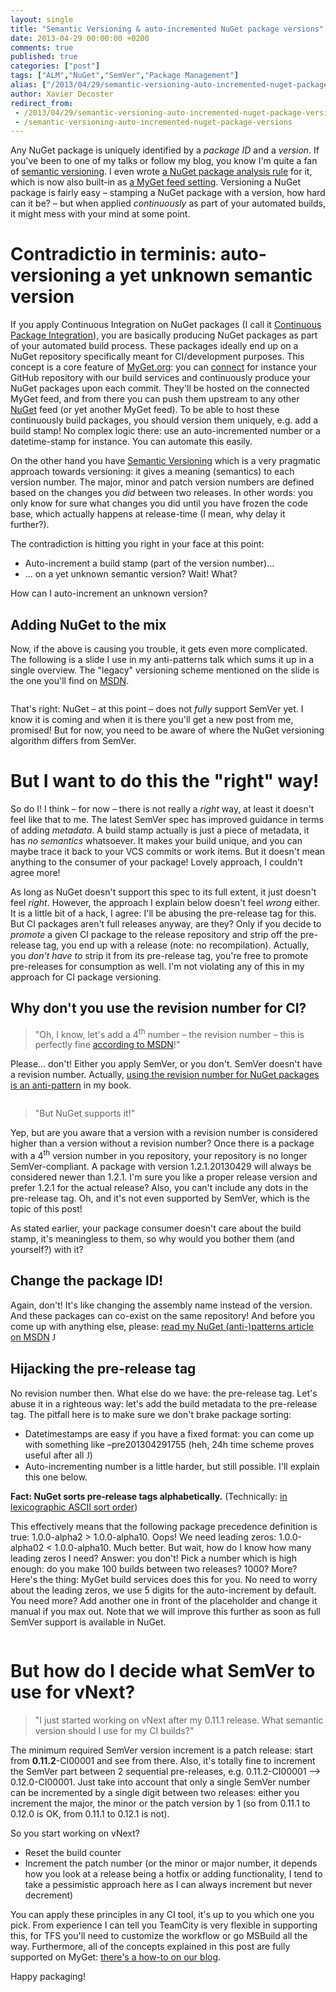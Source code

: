 ```yaml
---
layout: single
title: "Semantic Versioning & auto-incremented NuGet package versions"
date: 2013-04-29 00:00:00 +0200
comments: true
published: true
categories: ["post"]
tags: ["ALM","NuGet","SemVer","Package Management"]
alias: ["/2013/04/29/semantic-versioning-auto-incremented-nuget-package-versions/"]
author: Xavier Decoster
redirect_from:
 - /2013/04/29/semantic-versioning-auto-incremented-nuget-package-versions/.html
 - /semantic-versioning-auto-incremented-nuget-package-versions
---
```

<p><p>Any NuGet package is uniquely identified by a <em>package ID</em> and a <em>version</em>. If you've been to one of my talks or follow my blog, you know I'm quite a fan of <a href="http://semver.org">semantic versioning</a>. I even wrote <a href="/nuget-package-analysis-encouraging-semantic-versioning">a NuGet package analysis rule</a> for it, which is now also built-in as <a href="http://blog.myget.org/post/2013/03/16/Require-semantic-versioning-for-packages-pushed-to-your-feed.aspx">a MyGet feed setting</a>. Versioning a NuGet package is fairly easy – stamping a NuGet package with a version, how hard can it be? – but when applied <em>continuously</em> as part of your automated builds, it might mess with your mind at some point.
</p><h1>Contradictio in terminis: auto-versioning a yet unknown semantic version
</h1><p>If you apply Continuous Integration on NuGet packages (I call it <a href="/post/2011/07/18/continuous-package-integration-nuget-vs-source-control">Continuous Package Integration</a>), you are basically producing NuGet packages as part of your automated build process. These packages ideally end up on a NuGet repository specifically meant for CI/development purposes. This concept is a core feature of <a href="http://www.myget.org/">MyGet.org</a>: you can <a href="http://blog.myget.org/post/2013/03/22/Whats-new-in-Build-Services.aspx">connect</a> for instance your GitHub repository with our build services and continuously produce your NuGet packages upon each commit. They'll be hosted on the connected MyGet feed, and from there you can push them upstream to any other <a href="http://www.nuget.org">NuGet</a> feed (or yet another MyGet feed). To be able to host these continuously build packages, you should version them uniquely, e.g. add a build stamp! No complex logic there: use an auto-incremented number or a datetime-stamp for instance. You can automate this easily.
</p><p>On the other hand you have <a href="http://semver.org">Semantic Versioning</a> which is a very pragmatic approach towards versioning: it gives a meaning (semantics) to each version number. The major, minor and patch version numbers are defined based on the changes you <em>did</em> between two releases. In other words: you only know for sure what changes you did until you have frozen the code base, which actually happens at release-time (I mean, why delay it further?).
</p><p>The contradiction is hitting you right in your face at this point:
</p><ul><li>Auto-increment a build stamp (part of the version number)…
</li><li>… on a yet unknown semantic version? Wait! What?
</li></ul><p>How can I auto-increment an unknown version?
</p><h2>Adding NuGet to the mix
</h2><p>Now, if the above is causing you trouble, it gets even more complicated. The following is a slide I use in my anti-patterns talk which sums it up in a single overview. The "legacy" versioning scheme mentioned on the slide is the one you'll find on <a href="http://msdn.microsoft.com/en-us/library/51ket42z(v=vs.110).aspx">MSDN</a>.
</p><p><img src="/images/2013-04-30/nuget_semver_comparison.png" alt="" style="max-width:600px;"/>
    </p><p>That's right: NuGet – at this point – does not <em>fully</em> support SemVer yet. I know it is coming and when it is there you'll get a new post from me, promised! But for now, you need to be aware of where the NuGet versioning algorithm differs from SemVer.
</p><h1>But I want to do this the "right" way!
</h1><p>So do I! I think – for now – there is not really a <em>right</em> way, at least it doesn't feel like that to me. The latest SemVer spec has improved guidance in terms of adding <em>metadata</em>. A build stamp actually is just a piece of metadata, it has <em>no semantics</em> whatsoever. It makes your build unique, and you can maybe trace it back to your VCS commits or work items. But it doesn't mean anything to the consumer of your package! Lovely approach, I couldn't agree more!
</p><p>As long as NuGet doesn't support this spec to its full extent, it just doesn't feel <em>right</em>. However, the approach I explain below doesn't feel <em>wrong</em> either. It is a little bit of a hack, I agree: I'll be abusing the pre-release tag for this. But CI packages aren't full releases anyway, are they? Only if you decide to <em>promote</em> a given CI package to the release repository and strip off the pre-release tag, you end up with a release (note: no recompilation). Actually, you <em>don't have to</em> strip it from its pre-release tag, you're free to promote pre-releases for consumption as well. I'm not violating any of this in my approach for CI package versioning.
</p><h2>Why don't you use the revision number for CI?
</h2>

<blockquote><p>"Oh, I know, let's add a 4<sup>th</sup> number – the revision number – this is perfectly fine <a href="http://msdn.microsoft.com/en-us/library/51ket42z(v=vs.110).aspx">according to MSDN</a>!"
</p>

</blockquote>

<p>Please… don't! Either you apply SemVer, or you don't. SemVer doesn't have a revision number. Actually, <a href="http://msdn.microsoft.com/en-us/magazine/jj851071.aspx">using the revision number for NuGet packages is an anti-pattern</a> in my book.
</p><p><img src="/images/2013-04-30/nuget_semver_comparison2.png" alt="" style="max-width:600px;"/>
    </p>

<blockquote><p>"But NuGet supports it!"
</p>

</blockquote>

<p>Yep, but are you aware that a version with a revision number is considered higher than a version without a revision number? Once there is a package with a 4<sup>th</sup> version number in you repository, your repository is no longer SemVer-compliant. A package with version 1.2.1.20130429 will always be considered newer than 1.2.1. I'm sure you like a proper release version and prefer 1.2.1 for the actual release? Also, you can't include any dots in the pre-release tag. Oh, and it's not even supported by SemVer, which is the topic of this post!
</p><p>As stated earlier, your package consumer doesn't care about the build stamp, it's meaningless to them, so why would you bother them (and yourself?) with it?
</p><h2>Change the package ID!
</h2><p>Again, don't! It's like changing the assembly name instead of the version. And these packages can co-exist on the same repository! And before you come up with anything else, please: <a href="http://msdn.microsoft.com/en-us/magazine/jj851071.aspx">read my NuGet (anti-)patterns article on MSDN</a>
        <span style="font-family:Wingdings">J</span>
    </p><h2>Hijacking the pre-release tag
</h2><p>No revision number then. What else do we have: the pre-release tag. Let's abuse it in a righteous way: let's add the build metadata to the pre-release tag. The pitfall here is to make sure we don't brake package sorting:
</p><ul><li>Datetimestamps are easy if you have a fixed format: you can come up with something like –pre201304291755 (heh, 24h time scheme proves useful after all <span style="font-family:Wingdings">J</span>)
</li><li>Auto-incrementing number is a little harder, but still possible. I'll explain this one below.
</li></ul><p><strong>Fact: NuGet sorts pre-release tags alphabetically.</strong> (Technically: <a href="http://docs.nuget.org/docs/Reference/Versioning">in lexicographic ASCII sort order</a>)
</p><p>This effectively means that the following package precedence definition is true: 1.0.0-alpha2 &gt; 1.0.0-alpha10. Oops! We need leading zeros: 1.0.0-alpha02 &lt; 1.0.0-alpha10. Much better. But wait, how do I know how many leading zeros I need? Answer: you don't! Pick a number which is high enough: do you make 100 builds between two releases? 1000? More? Here's the thing: MyGet build services does this for you. No need to worry about the leading zeros, we use 5 digits for the auto-increment by default. You need more? Add another one in front of the placeholder and change it manual if you max out. Note that we will improve this further as soon as full SemVer support is available in NuGet.
</p><p><img src="/get/042913_1149_SemanticVer3_635028329532561185.png" alt=""/>
    </p><h1>But how do I decide what SemVer to use for vNext?
</h1>

<blockquote><p>"I just started working on vNext after my 0.11.1 release. What semantic version should I use for my CI builds?"
</p>

</blockquote>

<p>The minimum required SemVer version increment is a patch release: start from <strong>0.11.2</strong>-CI00001 and see from there. Also, it's totally fine to increment the SemVer part between 2 sequential pre-releases, e.g. 0.11.2-CI00001 --&gt; 0.12.0-CI00001. Just take into account that only a single SemVer number can be incremented by a single digit between two releases: either you increment the major, the minor or the patch version by 1 (so from 0.11.1 to 0.12.0 is OK, from 0.11.1 to 0.12.1 is not).
</p><p>So you start working on vNext?
</p><ul><li>Reset the build counter
</li><li>Increment the patch number (or the minor or major number, it depends how you look at a release being a hotfix or adding functionality, I tend to take a pessimistic approach here as I can always increment but never decrement)
</li></ul><p>You can apply these principles in any CI tool, it's up to you which one you pick. From experience I can tell you TeamCity is very flexible in supporting this, for TFS you'll need to customize the workflow or go MSBuild all the way. Furthermore, all of the concepts explained in this post are fully supported on MyGet: <a href="http://blog.myget.org/post/2013/03/06/MyGet-Build-Services-Package-Versioning-Explained.aspx">there's a how-to on our blog</a>.
</p><p>Happy packaging!</p></p>
